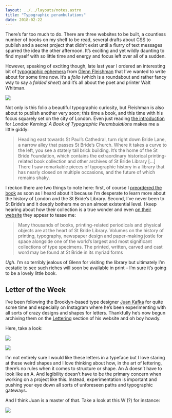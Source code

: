 ```yaml
---
layout: ../../layouts/notes.astro
title: "Typographic perambulations"
date: 2018-02-22
---
```


There’s far too much to do. There are three websites to be built, a countless number of books on my shelf to be read, several drafts about CSS to publish and a secret project that didn’t exist until a flurry of text messages spurred the idea the other afternoon. It’s exciting and yet wildly daunting to find myself with so little time and energy and focus left over all of a sudden.

However, speaking of exciting though, late last year I ordered an interesting bit of [typographic ephemera](https://glog.glennf.com/hands-on-patronage/whitman-keepsake) from [Glenn Fleishman](https://glog.glennf.com/) that I’ve wanted to write about for some time now. It’s a _folio_ (which is a roundabout and rather fancy way to say a _folded sheet_) and it’s all about the poet and printer Walt Whitman.

![](https://buttondown.s3.us-west-2.amazonaws.com/images/2f11d5a5-f3a7-485c-8ab8-307512f62cdd.jpg)

Not only is this folio a beautiful typographic curiosity, but Fleishman is also about to publish another very soon; this time a book, and this time with his focus squarely set on the city of London. Even just reading [the introduction](https://glog.glennf.com/london-kerning-intro) for _London Kerning! A Book of Typographic Perambulations_ makes me a little giddy:

> Heading east towards St Paul’s Cathedral, turn right down Bride Lane, a narrow alley that passes St Bride’s Church. Where it takes a curve to the left, you see a stately tall brick building. It’s the home of the St Bride Foundation, which contains the extraordinary historical printing-related book collection and other archives of St Bride Library [...] There I saw remarkable pieces of typographic history in a library that has nearly closed on multiple occasions, and the future of which remains shaky.

I reckon there are two things to note here: first, of course I [preordered the book](https://london-kerning.backerkit.com/hosted_preorders) as soon as I heard about it because I’m desperate to learn more about the history of London and the St Bride’s Library. Second, I’ve never been to St Bride’s and it deeply bothers me on an almost existential level. I keep hearing about how their collection is a true wonder and even [on their website](http://www.sbf.org.uk/about/) they appear to tease me:

> Many thousands of books, printing-related periodicals and physical objects are at the heart of St Bride Library. Volumes on the history of printing, typography, newspaper design and paper-making jostle for space alongside one of the world’s largest and most significant collections of type specimens. The printed, written, carved and cast word may be found at St Bride in its myriad forms

_Ugh_. I’m so terribly jealous of Glenn for visiting the library but ultimately I’m ecstatic to see such riches will soon be available in print – I’m sure it’s going to be a lovely little book.

## Letter of the Week

I’ve been following the Brooklyn-based type designer [Juan Kafka](http://juankafka.com) for quite some time and especially on Instagram where he’s been experimenting with all sorts of crazy designs and shapes for letters. Thankfully he’s now begun archiving them on the [Lettering](http://juankafka.com/lettering) section of his website and oh boy howdy.

Here, take a look:

![](https://buttondown.s3.us-west-2.amazonaws.com/images/6197e01b-8cfc-45a2-aa48-62fbe9e46d25.jpg)

![](https://buttondown.s3.us-west-2.amazonaws.com/images/b89e74f4-c2dc-43fc-b280-f92f2029e441.jpg)

I’m not entirely sure I would like these letters in a typeface but I love staring at these weird shapes and I love thinking about how, in the art of lettering, there’s no rules when it comes to structure or shape. An A doesn’t have to look like an A. And legibility doesn’t have to be the primary concern when working on a project like this. Instead, experimentation is important and pushing your eye down all sorts of unforeseen paths and typographic gateways.

And I think Juan is a master of that. Take a look at this W (?) for instance:

![](https://buttondown.s3.us-west-2.amazonaws.com/images/8f3a54fd-8e2e-43df-83ee-820058960576.jpg)
